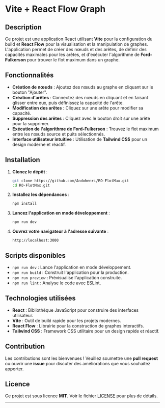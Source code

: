 # Vite + React Flow Graph

## Description
Ce projet est une application React utilisant **Vite** pour la configuration du build et **React Flow** pour la visualisation et la manipulation de graphes. L'application permet de créer des nœuds et des arêtes, de définir des capacités maximales pour les arêtes, et d'exécuter l'algorithme de **Ford-Fulkerson** pour trouver le flot maximum dans un graphe.

## Fonctionnalités
- **Création de nœuds** : Ajoutez des nœuds au graphe en cliquant sur le bouton "Ajouter".
- **Création d'arêtes** : Connectez des nœuds en cliquant et en faisant glisser entre eux, puis définissez la capacité de l'arête.
- **Modification des arêtes** : Cliquez sur une arête pour modifier sa capacité.
- **Suppression des arêtes** : Cliquez avec le bouton droit sur une arête pour la supprimer.
- **Exécution de l'algorithme de Ford-Fulkerson** : Trouvez le flot maximum entre les nœuds source et puits sélectionnés.
- **Interface utilisateur intuitive** : Utilisation de **Tailwind CSS** pour un design moderne et réactif.

## Installation
1. **Clonez le dépôt** :
   ```sh
   git clone https://github.com/Andohenri/RO-FlotMax.git
   cd RO-FlotMax.git
   ```

2. **Installez les dépendances** :
   ```sh
   npm install
   ```

3. **Lancez l'application en mode développement** :
   ```sh
   npm run dev
   ```

4. **Ouvrez votre navigateur à l'adresse suivante** :
   ```
   http://localhost:3000
   ```

## Scripts disponibles
- `npm run dev` : Lance l'application en mode développement.
- `npm run build` : Construit l'application pour la production.
- `npm run preview` : Prévisualise l'application construite.
- `npm run lint` : Analyse le code avec ESLint.

## Technologies utilisées
- **React** : Bibliothèque JavaScript pour construire des interfaces utilisateur.
- **Vite** : Outil de build rapide pour les projets modernes.
- **React Flow** : Librairie pour la construction de graphes interactifs.
- **Tailwind CSS** : Framework CSS utilitaire pour un design rapide et réactif.

## Contribution
Les contributions sont les bienvenues ! Veuillez soumettre une **pull request** ou ouvrir une **issue** pour discuter des améliorations que vous souhaitez apporter.

## Licence
Ce projet est sous licence **MIT**. Voir le fichier [LICENSE](LICENSE) pour plus de détails.

---


